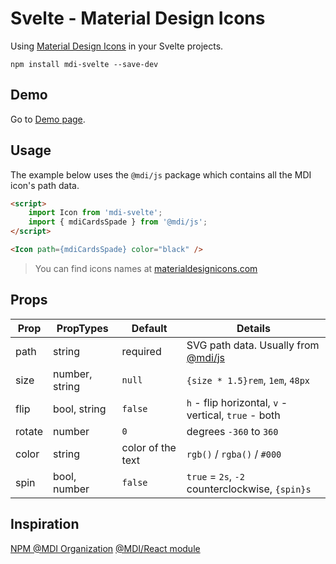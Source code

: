 # Svelte - Material Design Icons

Using [Material Design Icons](https://materialdesignicons.com/) in your Svelte projects.

```
npm install mdi-svelte --save-dev
```

## Demo

Go to [Demo page](https://alexxnb.github.io/mdi-svelte/demo/dist/index.html).

## Usage

The example below uses the `@mdi/js` package which contains all the MDI icon's path data.

```html
<script>
    import Icon from 'mdi-svelte';
    import { mdiCardsSpade } from '@mdi/js';
</script>

<Icon path={mdiCardsSpade} color="black" />
```
>You can find icons names at [materialdesignicons.com](https://materialdesignicons.com)
## Props


| Prop        | PropTypes      | Default  | Details |
|-------------|----------------|----------|---------|
| path        | string         | required | SVG path data. Usually from [@mdi/js](https://templarian.github.io/@mdi/js) |
| size        | number, string | `null`   | `{size * 1.5}rem`, `1em`, `48px` |
| flip        | bool, string   | `false ` | `h` - flip horizontal, `v` - vertical, `true` - both |
| rotate      | number         | `0 `     | degrees `-360` to `360` |
| color       | string         | color of the text   | `rgb()` / `rgba()` / `#000` |
| spin        | bool, number   | `false`  | `true` = `2s`, `-2` counterclockwise, `{spin}s` |


## Inspiration

[NPM @MDI Organization](https://npmjs.com/org/mdi)
[@MDI/React module](https://www.npmjs.com/package/@mdi/react)


